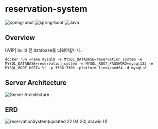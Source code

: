 # reservation-system
<p align="left">
<img src="https://img.shields.io/badge/spring_boot-v2.6.6-green?style=-the-badge&logo=springboot"  alt="spring-boot"/>
<img src="https://img.shields.io/badge/jpa-blue?style=-the-badge"  alt="spring-boot"/>

  <img src="https://img.shields.io/badge/Java-11-orange?style=-the-badge&logo=Java&logoColor=white" alt="Java"/>

## Overview
[WIP]
build 전 database를 띄워야합니다.
```
docker run —name mysql8 -e MYSQL_DATABASE=reservation_system -e MYSQL_DATABASE=reservation_system -e MYSQL_ROOT_PASSWORD=mysql123 -e MYSQL_ROOT_HOST='%' -p 3306:3306 —platform linux/amd64 -d mysql:8
```
## Server Architecture

![Server Architecture](https://user-images.githubusercontent.com/24830023/177009623-9c149431-7aba-4a10-b8e7-fd70521acddb.png)


## ERD

![reservationSystem(updated 22 04 20) drawio (1)](https://user-images.githubusercontent.com/24830023/177010088-8ef563f6-ca36-4ab1-8695-a60c635149a3.png)
